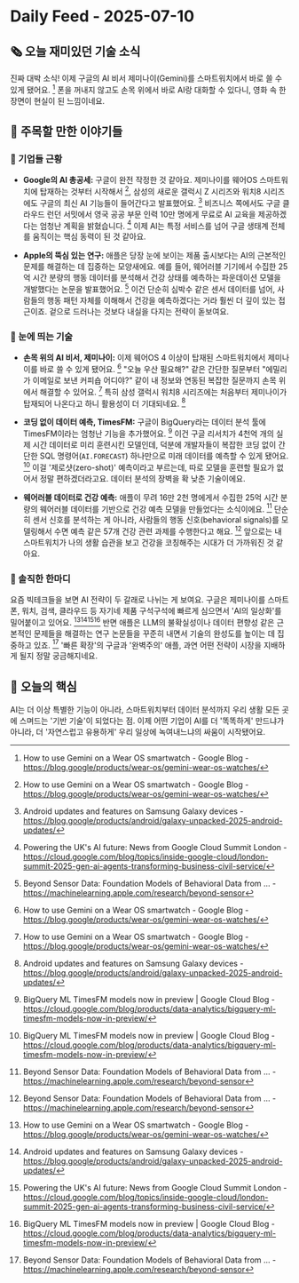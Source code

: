 # Daily Feed - 2025-07-10

## 🗞️ 오늘 재미있던 기술 소식

진짜 대박 소식! 이제 구글의 AI 비서 제미나이(Gemini)를 스마트워치에서 바로 쓸 수 있게 됐어요. [^1] 폰을 꺼내지 않고도 손목 위에서 바로 AI랑 대화할 수 있다니, 영화 속 한 장면이 현실이 된 느낌이네요.

## 📰 주목할 만한 이야기들

### 🏢 기업들 근황
- **Google의 AI 총공세:** 구글이 완전 작정한 것 같아요. 제미나이를 웨어OS 스마트워치에 탑재하는 것부터 시작해서 [^1], 삼성의 새로운 갤럭시 Z 시리즈와 워치8 시리즈에도 구글의 최신 AI 기능들이 들어간다고 발표했어요. [^2] 비즈니스 쪽에서도 구글 클라우드 런던 서밋에서 영국 공공 부문 인력 10만 명에게 무료로 AI 교육을 제공하겠다는 엄청난 계획을 밝혔습니다. [^3] 이제 AI는 특정 서비스를 넘어 구글 생태계 전체를 움직이는 핵심 동력이 된 것 같아요.

- **Apple의 뚝심 있는 연구:** 애플은 당장 눈에 보이는 제품 출시보다는 AI의 근본적인 문제를 해결하는 데 집중하는 모양새에요. 예를 들어, 웨어러블 기기에서 수집한 25억 시간 분량의 행동 데이터를 분석해서 건강 상태를 예측하는 파운데이션 모델을 개발했다는 논문을 발표했어요. [^6] 이건 단순히 심박수 같은 센서 데이터를 넘어, 사람들의 행동 패턴 자체를 이해해서 건강을 예측하겠다는 거라 훨씬 더 깊이 있는 접근이죠. 겉으로 드러나는 것보다 내실을 다지는 전략이 돋보여요.

### 🚀 눈에 띄는 기술
- **손목 위의 AI 비서, 제미나이:** 이제 웨어OS 4 이상이 탑재된 스마트워치에서 제미나이를 바로 쓸 수 있게 됐어요. [^1] "오늘 우산 필요해?" 같은 간단한 질문부터 "에밀리가 이메일로 보낸 커피숍 어디야?" 같이 내 정보와 연동된 복잡한 질문까지 손목 위에서 해결할 수 있어요. [^1] 특히 삼성 갤럭시 워치8 시리즈에는 처음부터 제미나이가 탑재되어 나온다고 하니 활용성이 더 기대되네요. [^2]

- **코딩 없이 데이터 예측, TimesFM:** 구글이 BigQuery라는 데이터 분석 툴에 TimesFM이라는 엄청난 기능을 추가했어요. [^4] 이건 구글 리서치가 4천억 개의 실제 시간 데이터로 미리 훈련시킨 모델인데, 덕분에 개발자들이 복잡한 코딩 없이 간단한 SQL 명령어(`AI.FORECAST`) 하나만으로 미래 데이터를 예측할 수 있게 됐어요. [^4] 이걸 '제로샷(zero-shot)' 예측이라고 부르는데, 따로 모델을 훈련할 필요가 없어서 정말 편하겠더라고요. 데이터 분석의 장벽을 확 낮춘 기술이에요.

- **웨어러블 데이터로 건강 예측:** 애플이 무려 16만 2천 명에게서 수집한 25억 시간 분량의 웨어러블 데이터를 기반으로 건강 예측 모델을 만들었다는 소식이에요. [^6] 단순히 센서 신호를 분석하는 게 아니라, 사람들의 행동 신호(behavioral signals)를 모델링해서 수면 예측 같은 57개 건강 관련 과제를 수행한다고 해요. [^6] 앞으로는 내 스마트워치가 나의 생활 습관을 보고 건강을 코칭해주는 시대가 더 가까워진 것 같아요.

### 💬 솔직한 한마디
요즘 빅테크들을 보면 AI 전략이 두 갈래로 나뉘는 게 보여요. 구글은 제미나이를 스마트폰, 워치, 검색, 클라우드 등 자기네 제품 구석구석에 빠르게 심으면서 'AI의 일상화'를 밀어붙이고 있어요. [^1][^2][^3][^4] 반면 애플은 LLM의 불확실성이나 데이터 편향성 같은 근본적인 문제들을 해결하는 연구 논문들을 꾸준히 내면서 기술의 완성도를 높이는 데 집중하고 있죠. [^6] '빠른 확장'의 구글과 '완벽주의' 애플, 과연 어떤 전략이 시장을 지배하게 될지 정말 궁금해지네요.

## 🎯 오늘의 핵심
AI는 더 이상 특별한 기능이 아니라, 스마트워치부터 데이터 분석까지 우리 생활 모든 곳에 스며드는 '기반 기술'이 되었다는 점. 이제 어떤 기업이 AI를 더 '똑똑하게' 만드냐가 아니라, 더 '자연스럽고 유용하게' 우리 일상에 녹여내느냐의 싸움이 시작됐어요.

[^1]: How to use Gemini on a Wear OS smartwatch - Google Blog - https://blog.google/products/wear-os/gemini-wear-os-watches/
[^2]: Android updates and features on Samsung Galaxy devices - https://blog.google/products/android/galaxy-unpacked-2025-android-updates/
[^3]: Powering the UK's AI future: News from Google Cloud Summit London - https://cloud.google.com/blog/topics/inside-google-cloud/london-summit-2025-gen-ai-agents-transforming-business-civil-service/
[^4]: BigQuery ML TimesFM models now in preview | Google Cloud Blog - https://cloud.google.com/blog/products/data-analytics/bigquery-ml-timesfm-models-now-in-preview/
[^6]: Beyond Sensor Data: Foundation Models of Behavioral Data from ... - https://machinelearning.apple.com/research/beyond-sensor